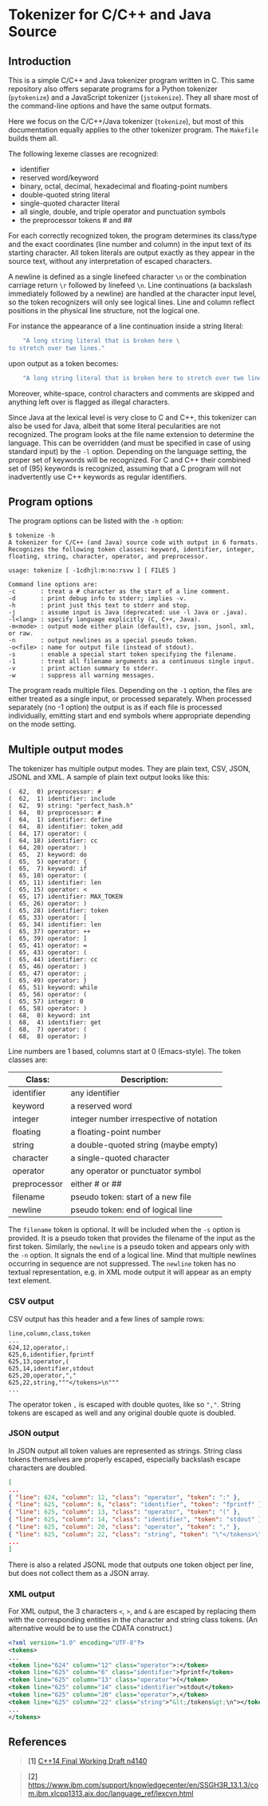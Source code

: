# Tokenizer for C/C++ and Java Source

## Introduction

This is a simple C/C++ and Java tokenizer program written in C.
This same repository also offers separate programs for a Python tokenizer
(`pytokenize`) and a JavaScript tokenizer (`jstokenize`). They all share most
of the command-line options and have the same output formats.

Here we focus on the C/C++/Java tokenizer (`tokenize`), but most of this
documentation equally applies to the other tokenizer program. The `Makefile`
builds them all.

The following lexeme classes are recognized:

- identifier
- reserved word/keyword
- binary, octal, decimal, hexadecimal and floating-point numbers
- double-quoted string literal
- single-quoted character literal
- all single, double, and triple operator and punctuation symbols
- the preprocessor tokens # and ##

For each correctly recognized token, the program determines its class/type and
the exact coordinates (line number and column) in the input text of
its starting character. All token literals are output exactly as they appear in
the source text, without any interpretation of escaped characters.

A newline is defined as a single linefeed character `\n` or the combination
carriage return `\r` followed by linefeed `\n`.
Line continuations (a backslash immediately followed by a newline) are handled
at the character input level, so the token recognizers will only see logical
lines. Line and column reflect positions in the physical line structure, not the logical one.

For instance the appearance of a line continuation inside a string literal:

```C
	"A long string literal that is broken here \
to stretch over two lines."
```

upon output as a token becomes:

```C
	"A long string literal that is broken here to stretch over two lines."
```

Moreover, white-space, control characters and comments are skipped and
anything left over is flagged as illegal characters.

Since Java at the lexical level is very close to C and C++, this tokenizer
can also be used for Java, albeit that some literal pecularities are not
recognized. The program looks at the file name extension to determine the
language. This can be overridden (and must be specified in case of using
standard input) by the `-l` option.
Depending on the language setting, the proper set of keywords will be
recognized. For C and C++ their
combined set of (95) keywords is recognized, assuming that a C program will not
inadvertently use C++ keywords as regular identifiers.

## Program options

The program options can be listed with the `-h` option:

```console
$ tokenize -h
A tokenizer for C/C++ (and Java) source code with output in 6 formats.
Recognizes the following token classes: keyword, identifier, integer,
floating, string, character, operator, and preprocessor.

usage: tokenize [ -1cdhjl:m:no:rsvw ] [ FILES ]

Command line options are:
-c       : treat a # character as the start of a line comment.
-d       : print debug info to stderr; implies -v.
-h       : print just this text to stderr and stop.
-j       : assume input is Java (deprecated: use -l Java or .java).
-l<lang> : specify language explicitly (C, C++, Java).
-m<mode> : output mode either plain (default), csv, json, jsonl, xml, or raw.
-n       : output newlines as a special pseudo token.
-o<file> : name for output file (instead of stdout).
-s       : enable a special start token specifying the filename.
-1       : treat all filename arguments as a continuous single input.
-v       : print action summary to stderr.
-w       : suppress all warning messages.
```

The program reads multiple files. Depending on the `-1` option, the files
are either treated as a single input, or processed separately. When processed
separately (no -1 option) the output is as if each file is processed
individually, emitting start and end symbols where appropriate depending on
the mode setting.

## Multiple output modes

The tokenizer has multiple output modes. They are plain text, CSV, JSON, JSONL
and XML. A sample of plain text output looks like this:

```text
(  62,  0) preprocessor: #
(  62,  1) identifier: include
(  62,  9) string: "perfect_hash.h"
(  64,  0) preprocessor: #
(  64,  1) identifier: define
(  64,  8) identifier: token_add
(  64, 17) operator: (
(  64, 18) identifier: cc
(  64, 20) operator: )
(  65,  2) keyword: do
(  65,  5) operator: {
(  65,  7) keyword: if
(  65, 10) operator: (
(  65, 11) identifier: len
(  65, 15) operator: <
(  65, 17) identifier: MAX_TOKEN
(  65, 26) operator: )
(  65, 28) identifier: token
(  65, 33) operator: [
(  65, 34) identifier: len
(  65, 37) operator: ++
(  65, 39) operator: ]
(  65, 41) operator: =
(  65, 43) operator: (
(  65, 44) identifier: cc
(  65, 46) operator: )
(  65, 47) operator: ;
(  65, 49) operator: }
(  65, 51) keyword: while
(  65, 56) operator: (
(  65, 57) integer: 0
(  65, 58) operator: )
(  68,  0) keyword: int
(  68,  4) identifier: get
(  68,  7) operator: (
(  68,  8) operator: )
```

Line numbers are 1 based, columns start at 0 (Emacs-style).
The token classes are:

| Class:       | Description:
|--------------|------------
| identifier   | any identifier
| keyword      | a reserved word
| integer      | integer number irrespective of notation
| floating     | a floating-point number
| string       | a double-quoted string (maybe empty)
| character    | a single-quoted character
| operator     | any operator or punctuator symbol
| preprocessor | either # or ##
| filename     | pseudo token: start of a new file
| newline      | pseudo token: end of logical line

The `filename` token is optional. It will be included when the `-s` option is
provided. It is a pseudo token that provides the filename of the input as the
first token. Similarly, the `newline` is a pseudo token and appears only with
the `-n` option. It signals the end of a logical line. Mind that multiple
newlines occurring in sequence are not suppressed. The `newline` token has no
textual representation, e.g. in XML mode output it will appear as an empty
text element.

### CSV output

CSV output has this header and a few lines of sample rows:

```text
line,column,class,token
...
624,12,operator,:
625,6,identifier,fprintf
625,13,operator,(
625,14,identifier,stdout
625,20,operator,","
625,22,string,"""</tokens>\n"""
...
```

The operator token `,` is escaped with double quotes, like so `","`.
String tokens are escaped as well and any original double quote is doubled.

### JSON output

In JSON output all token values are represented as strings. String class
tokens themselves are properly escaped, especially backslash escape characters
are doubled.

```json
[
...
{ "line": 624, "column": 12, "class": "operator", "token": ":" },
{ "line": 625, "column": 6, "class": "identifier", "token": "fprintf" },
{ "line": 625, "column": 13, "class": "operator", "token": "(" },
{ "line": 625, "column": 14, "class": "identifier", "token": "stdout" },
{ "line": 625, "column": 20, "class": "operator", "token": "," },
{ "line": 625, "column": 22, "class": "string", "token": "\"</tokens>\\n\"" },
...
]
```

There is also a related JSONL mode that outputs one token object per line, but
does not collect them as a JSON array.

### XML output

For XML output, the 3 characters `<`, `>`, and `&` are escaped by replacing
them with the corresponding entities in the character and string class
tokens. (An alternative would be to use the CDATA construct.)

```xml
<?xml version="1.0" encoding="UTF-8"?>
<tokens>
...
<token line="624" column="12" class="operator">:</token>
<token line="625" column="6" class="identifier">fprintf</token>
<token line="625" column="13" class="operator">(</token>
<token line="625" column="14" class="identifier">stdout</token>
<token line="625" column="20" class="operator">,</token>
<token line="625" column="22" class="string">"&lt;/tokens&gt;\n"></token>
...
</tokens>

```

## References

> <a id="1">[1]</a>
[C++14 Final Working Draft n4140](https://github.com/cplusplus/draft/blob/master/papers/n4140.pdf)

> <a id="2">[2]</a>
<https://www.ibm.com/support/knowledgecenter/en/SSGH3R_13.1.3/com.ibm.xlcpp1313.aix.doc/language_ref/lexcvn.html>
